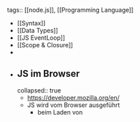 tags:: [[node.js]], [[Programming Language]]

- [[Syntax]]
- [[Data Types]]
- [[JS EventLoop]]
- [[Scope & Closure]]
-
- ## JS im Browser
  collapsed:: true
	- https://developer.mozilla.org/en/
	- JS wird vom Browser ausgeführt
		- beim Laden von <script> tags in [[HTML]]
		- beim Laden von externen JS-Dateien
		- bei Browserevents (Maus, Tastatur, Touch,...)
	- ### Globaler Kontext
		- 1 Browser Tab = 1 **Window Objek**t im Browserspeicher
		- F5 erstellt das **Window Objek**t neu
		- ```
		  console.log("AHA!");
		  alert("Hallo Javascript");
		  setTimeout(/* … */);
		  setInterval(/* … */);
		  fetch(/* … */); // wird morgen relevantlocation.replace("/index.html"); // Browser springt zu index.html
		  history.back(); // Springe zur letzten Seite
		  history.forward() // Springe wieder zur aktuellen Seite
		  navigator.language; // "de-DE" Sprache des Browsers
		  
		  // "document" zeigt auf den DOM -> nächste Folie …
		  document.getElementById("button"); 
		  ```
	- ### DOM (Document Object Model)
	  collapsed:: true
		- bezeichnet die HTML Baustruktur
		- document beitet Zugriff auf das DOM
		- HTML und CSS können beliebig verändert werden
		- ![image.png](../assets/image_1674812848475_0.png)
		-
	- ### Die wichtigsten Attribute aller HTML Elemente
	  collapsed:: true
		- ```jsx
		  
		  const htmlElement = document.getElementById("myBtton"); 
		    
		  // Element verändern
		  htmlElement.innerText = "Code zwischen Start- und Endtag ersetzen";
		  htmlElement.append("<h1>Neu</h1>");
		  // Arbeiten mit CSS Styles
		  htmlElement.style = "background-color: #4CAF50; border: none; color: white;";
		  htmlElement.style.visibility = "hidden"; visible | hidden | collapse
		  // Best Practice: Arbeite mit CSS Class und setze Attribute nicht direkt!
		  htmlElement.classList.add("red");
		  htmlElement.classList.remove("red");
		  htmlElement.classList.toggle("red");
		  htmlElement.addEventListener("click", () => {});
		  
		  
		  ```
	- ### Weitere Zugriffsmethoden
	  collapsed:: true
		- **querySelector()** und **querySelectorAll()** erhalten als Argument eine CSS-Selektor-String.
		- ```jsx
		        
		  document.querySelector("input"); // das erste HtmlInputElement
		  document.querySelectorAll("#container.item"); 
		  
		  document.getElementById("id");
		  document.getElementsByName("name");
		  document.getElementsByClassName("class");
		  
		  ```
		- document repäsentiert das DOM
		- this.document liegt im Window Objekt
		- Der Code zeigt mögliche Zugriffsmethoden auf den DOM
		- querySelector() und querySelectorAll() sind neuer, besser Typisierten und am flexibelsten
		-
	- ### Events
	  collapsed:: true
		- EventListener und Events sind ähnlich wie in JAVA
		- Es existieren viele unterschiedliche Events
		- Unterschiedliche HTML Elemente haben unterschiedliche Events
		- ![image.png](../assets/image_1691002388954_0.png)
		- Du hast unterschiedliche Möglichkeiten eine EventListener zu registrieren.
		- Meist möchtest du dabei kein JS in deinen HTML Files.
		- ![image.png](../assets/image_1691002410220_0.png)
		-
- ## Kommunikation mit dem Webserver
  collapsed:: true
	- ### Der Begriff Webserver
	  collapsed:: true
		- Liefert Dokumente an Clients aus
			- HTML-Seiten an unseren Browser
			- Dasselbe mit CSS, JavaScript, JSON und Bilder
		- Andere Funktionen
			- Zugriffbeschränkungen (intern, extern)
			- Sicherheit (HTTPS)
			- Logs
			- Caching
	- ### Verarbeiten einer Anfrage
	  collapsed:: true
		- ![Bildschirmfoto 2023-08-02 um 20.55.20.png](../assets/Bildschirmfoto_2023-08-02_um_20.55.20_1691002521720_0.png)
			-
	- ### HTML Link
	  collapsed:: true
		- Browser lädt eine Seite vom Webserver
		- Per HTTP-GET
		- Ganze Seite wir neu geladen (neuer DOM wird erstellt)
		- ![image.png](../assets/image_1691002565385_0.png)
		- ![Bildschirmfoto 2023-08-02 um 20.56.11.png](../assets/Bildschirmfoto_2023-08-02_um_20.56.11_1691002575329_0.png)
			-
	- ### HTML Formulare
	  collapsed:: true
		- Browser lädt eine Seite vom Webserver
		- Benutzereingaben werden als Key/Value Pairs mitgesendet
		- Ganze Seite wir neu geladen
		- *method* = GET oder POST (GET ist Default)
		- *action* = URL des Request Empfängers
		- ![image.png](../assets/image_1691002621159_0.png)
		-
	- ### Fetch API
	  collapsed:: true
		- `await fetch(url)`
		- Laden von Serverresourcen mittels JS (JSON, HTML, Bilder, …)  Typischste Anwendung: CRUD Operationen bei einer Rest-API
		- Nur Teile einer Seite können neu geladen werden. Bessere UX!
		- ![image.png](../assets/image_1691002673984_0.png)
		- ### Read
			- ![image.png](../assets/image_1691002714609_0.png)
			- ![image.png](../assets/image_1691002721420_0.png)
		- ### Create
			- ![image.png](../assets/image_1691002752239_0.png)
		- ### Update und Delete
			- ![image.png](../assets/image_1691002764293_0.png)
			- ![image.png](../assets/image_1691002769317_0.png)
		-
	- ### Asynchrone Methoden
	  collapsed:: true
		- **await** darf nur in asynchronen Funktionen verwendet werden
		- Asynchrone Funktionen sind mit dem Keyword **async** markiert.
		- ![image.png](../assets/image_1691002807350_0.png)
		-
- ## Datentypen
  collapsed:: true
	- Einfacher als bei Java
	- Es wird nicht zwischen Integer und Double unterschieden
	- ![Bildschirmfoto 2023-08-02 um 20.40.04.png](../assets/Bildschirmfoto_2023-08-02_um_20.40.04_1691001606909_0.png){:height 141, :width 524}
	- ### String
	  collapsed:: true
		- ```jsx
		  
		  let text = "John";                 // Datentyp: String
		  let text2 = text + " " + "Doe";
		  let text3 = `Hey ${text}`;	// Template String
		  let text4 = `overlay ${menu.isOpen ? "" : "hidden"}`;
		  let char = text[0]                 
		  let size = text.length;       
		  // Datentyp: Number
		  text = text.substring(2, 2) 
		  text = text.toUpperCase();
		  text = text.replace("John", "Sam");
		  
		  
		  ```
- ## Syntax
  collapsed:: true
	- **Eingebettet im HTML**:` <script>… </script>`
	- Ähnliche Syntax wie Java
	- Schwach typisiert (Keine Angaben von Datentypen im Code)
	- Semikolons sind optional
	- ![image.png](../assets/image_1691001483673_0.png){:height 567, :width 445}
		- ### Variablen
			- “**let**“ deklariert eine Variable
			- “**const**“ deklariert eine Konstante
			- “**var**“ deklariert globale Variablen und sollte nicht mehr verwendet werden
			- Variable ohne Zuweisung sind ‘**’undefined**’’
			- Falls möglich verwende “**const**“, sonst “**let**“
			- ![Bildschirmfoto 2023-08-02 um 20.39.15.png](../assets/Bildschirmfoto_2023-08-02_um_20.39.15_1691001558034_0.png)
		- ### Steuerlogik
			- ```jsx
			  
			  if (bedingung) {
			    anweisungen;
			  } else if (bedingung) {
			    anweisungen;
			  } else {
			    anweisungen;
			  }
			  
			  ```
			- ```jsx
			  switch (variable) {
			    case wert1:
			      anweisungen;
			      break;
			    case wert2:
			      anweisungen;
			      break;
			    default:
			      anweisungen;
			  }
			  ```
			- ```jsx
			  while (bedingung) {
			    anweisungen;
			    break;
			    continue;
			  }
			  do {
			    anweisungen;
			  } while (bedingung);
			  
			  ```
			- ```jsx
			  for (let schritt = 0; schritt < 5; schritt++) {
			    anweisungen;
			  }
			  ```
			- ```jsx
			  try {
			    anweisungen;
			  } catch (exception) {
			    anweisungen;
			  } finally {
			    anweisungen;
			  }
			  throw new Error("...");
			  
			  
			  ```
		- ### Vergleichsoperatoren
		  collapsed:: true
			- Vergleiche immer mit `===`
			- `==` vergleicht nur den Wert
			- `===` vergleicht den Wert und den Typ
			- ```jsx
			  let x = 10;
			  let y = "10"
			  if (x == y) { /* x ist hier gleich wie y */ }
			  if (x === y) { /* x ist hier nicht gleich wie y */ }
			  if (x != y) { }
			  if (x !== y) { }
			  
			  ```
			-
		- ### Array
		  collapsed:: true
			- ```jsx
			  
			  const cars = ["Saab", "Volvo", "BMW"];
			  cars[0] = "Audi";
			  let myCar = cars[2];
			  
			  let size = cars.length;
			  
			  cars.push("Audi"); 	// Fügt ein Element hinzu
			  let car = cars.pop(); 	// Löscht das letzte Element
			  for (let x of cars) {
			    text += x;
			  }
			  
			  cars.forEach(car => {
			    text += `<p>${car}</p>`;
			  });
			  
			  
			  ```
		- ### Klassen
		  collapsed:: true
			- JS kennt Klassen ähnlich wie Java.
			- Verwende wenn möglich **keine Klassen**, sondern **JS Objekte!**
			- ```jsx
			  
			  class Car {
			    constructor(brand) {
			      this.carname = brand;
			    }
			    present() {
			      return 'I have a ' + this.carname;
			    }
			  }
			  class Model extends Car {
			    constructor(brand, mod) {
			      super(brand);
			      this.model = mod;
			    }
			    show() {
			      return this.present() + ', it is a ' + this.model;
			    }
			  }
			  
			  mycar = new Model("Ford", "Mustang");
			  mycar.present();
			  
			  
			  ```
		- ### JS Objekt
		  collapsed:: true
			- Entspricht dem Objekt bei Java
			- Assoziatives Array (Key-Value Pairs)
			- Kapselt Daten, manchmal auch Verhalten
			- JS Objekte sind viel flexibler
			- ```jsx
			        
			    const ronald = {
			        vorname: "Ronald",
			        nachname: "Reagan",
			        männlich: true,
			        AnzahlKinder: 3,
			        Geburtsdatum: "1911-02-06",
			        Partei:
			        {
			          Name: "Republican Party",
			          Hauptsitz: "Washington, D.C.",
			          Gründungsdatum: "1854-03-20",
			          Gründungsort: "Ripon"
			        },
			        Amt: "US-Präsident"
			      };
			  
			  
			  ```
			- JS Objekte sind **dynamisch** typisiert. Attribute und Methoden können jederzeit hinzugefügt werden.
				- ```jsx
				  //beispiel1
				  const user = {
				  
				    name: "Mario",
				    login: "admin",
				     
				    getName() {
				        return this.name
				    }
				  }
				  let userName = user.name;
				  let userName = user["name"];
				  let userName = user.getName();
				  
				  
				  //beispiel2
				  user.password = "1234";
				  let userPassword = user.password;
				  user.setName = function(newName) {
				    this.name = newName;
				  }
				  user.setName("Luigi");
				  
				  
				  ```
				- Der Code zeigt, wie man bei Js Object Literals nach der Erstellung Attribute und
				  Funktionen dynamisch hinzufügen kann.
				- Das „this“-Keyword innerhalb eines Js Object Literals zeigt, wie bei Java auf die
				  Instanz.
				-
- ## Increment Operators
  collapsed:: true
	- In JavaScript, the `++count` and `count++` expressions both increment the value of the variable `count` by 1, but they do so in slightly different ways due to the position of the increment operator (`++`).
	- ### Prefix Increment `++count`
		- The variable `count` is incremented by 1 before its value is used in the expression.
		- First, the variable `count` is increased by 1.
		- Then, the new value of `count` is returned and used in the expression.
		- ```javascript
		  let count = 5;
		  let result = ++count; // count is incremented to 6, then result is assigned the value 6
		  console.log(result); // 6
		  console.log(count);  // 6
		  ```
	- ### Postfix Increment `count++`
		- The variable `count` is incremented by 1 after its value is used in the expression.
		- First, the current value of `count` is returned and used in the expression.
		- Then, the variable `count` is increased by 1.
		- ```javascript
		  let count = 5;
		  let result = count++; // result is assigned the value 5, then count is incremented to 6
		  console.log(result); // 5
		  console.log(count);  // 6
		  ```
	- ### Use Case:
		- **Using Prefix Increment in a Loop**:
			- Here, `++i` increments `i` before the condition check in each iteration.
			- ```javascript
			  for (let i = 0; i < 5; ++i) {
			    console.log(i); // Prints 0, 1, 2, 3, 4
			  }
			  ```
		- **Using Postfix Increment in a Loop**:
			- Here, `i++` increments `i` after the condition check in each iteration.
			- ```javascript
			  for (let i = 0; i < 5; i++) {
			    console.log(i); // Prints 0, 1, 2, 3, 4
			  }
			  ```H
				-
	- ### Choosing Between `++count` and `count++`:
		- Use **`++count`** if you need the incremented value immediately in the expression.
		- Use **`count++`** if you need the original value before it is incremented in the expression.
- ## Strict mode `use strict`
  collapsed:: true
	- Is a directive that helps you write more secure and error-free code by enabling strict mode.
	- When you use strict mode, it changes the way JavaScript operates in the following ways
		- **Prevents the use of undeclared variables**: You must declare all variables with `var`, `let`, or `const`. This helps avoid accidental global variables.
		- **Disallows duplicate parameter names**: You can't have function parameters with the same name, which helps prevent confusion and potential errors in your code.
		- **Throws errors for unsafe actions**: Certain actions that JavaScript normally allows, but can lead to bugs or security issues, will throw errors in strict mode. For example, assigning a value to a non-writable property or using a variable/object before declaring it.
		- **Changes in `this` behavior**: In functions, `this` will be `undefined` if the function is called without an object context, instead of defaulting to the global object (like `window` in browsers).
- ## Promise, await und async
  collapsed:: true
	- ### Was ist ein Callback-Funktion?
	  collapsed:: true
		- Eine **Callback-Funktion** ist eine Funktion, welche als Argument übergeben wird.
		- Beispiel:
			- *setTimeout() *startet eine **Callback-Funktion** nach 10 Millisekunden
			- ![image.png](../assets/image_1691002988948_0.png)
	- ### Threads bei JS
		- JS läuft standardmässig auf dem UI Thread
		- UI Thread blockiert === Browser eingefroren
		- Langanhaltende Tasks **müssen** asynchron ausgeführt werden
		- ==asynchron== im Sinne von parallel, auf einem weiteren Thread
		- Der Code zeigt, wie mit einer Endlosschleife der Browser eingefroren wird.
			- ![image.png](../assets/image_1691003554782_0.png){:height 351, :width 295}
	- ### Asynchron Funktionen
		- Eine **asynchrone Funktionen** wird auf einem eigenen Threads ausgeführt.
			- 1. Start asynchrone Funktion 1
			- 2. Start asynchrone Funktion 2
			- 3. Asynchrone Funktion 1 wird ausgeführt
			- 4. Asynchrone Funktion 2 wird ausgeführt
			- 5. Asynchrone Funktion 1 ist fertig
			- 6. Asynchrone Funktion 2 ist fertig
			- 7.…
		- ![image.png](../assets/image_1691003659372_0.png){:height 351, :width 407}
			- Eine Funktion bei JS wird durch das Keyword «async» zu einer asynchronen Funktion.
			- Der Code zeigt zwei Schreibweise einer asynchronen Funktion.
	- ### Promise
		- Asynchrone Funktionen geben ein **Promise****<T>** zurück. Dies ist ein Platzhalter für ein Versprechen, dass vielleicht erfüllt wird, vielleicht aber auch nicht.
		- Erläuterung zu Promise: https://www.w3schools.com/js/js_promise.asp
		- Erläuterung zu fetch(): https://developer.mozilla.org/en-US/docs/Web/API/fetch
		- ![image.png](../assets/image_1691003731974_0.png)
		- *promise.then**(**thenCallback**) : **Promise**<T>*
		- *promise.catch**(**catchCallback**) : **Promise**<T>*
		- *thenCallback* wird mit dem Resultat aufgerufen, falls der Code ohne Exception durchgelaufen ist.
		- *catchCallback* im Falle einer Exception.
		- ![image.png](../assets/image_1691003821605_0.png)
			- Ein Promise Objekt kennt zwei Methoden, then() und catch().  Beide Methoden geben jeweils wieder ein Promise Objekt zurück, dadurch können die Aufrufe aneinandergereiht werden.
			- Then() nimmt als Argument eine Callback-Funktion entgegen, welche im Erfolgsfall mit
			  dem Resultat der asynchronen Funktion aufgerufen wird.
			- Catch() nimmt als Argument eine Callback-Funktion entgegen, welche im Exceptionfall mit der Excption der asynchronen Funktion aufgerufen wird.
- ## `this` Keyword
  collapsed:: true
	- The value of the `this` keyword is the global object
	- ### The value of the ==this== keyword in:
		- **Regular Functions**:  is *the object on which the function is invoked*
		- **Arrow Functions:** is *determined by the lexical environment in which the arrow function was defined*
		- **Classes:** in constructor functions or classes is *the value of the newly created instance*
		- **Event handler:** using a regular function is *the element that received the event*
- ## Miscellaneous
  collapsed:: true
	- *Refers to various functionalities, utilities, or small helper functions and classes that don't fit into other, more specific categories.*
	- These could be built-in methods or custom functions/frameworks that developers
	   frequently use.
	- **Key Points:**
		- **Utility Functions**: Commonly used utility functions such as those for manipulating strings, arrays, objects, or other data types.
		- **Broad Relevance**: Miscellaneous functions are generally useful in a wide array of contexts and applications.
		- **Lack of Specific Category**: They don't belong specifically to a certain category like DOM manipulation, event handling, or AJAX requests.
	- **Example**
		- In this example, `shuffleArray` is a utility function that shuffles the elements of an array. This function is not part of any specific category like string manipulation or DOM handling but is 
		  broadly useful.
		- ```js
		  // Example of a miscellaneous utility function in JavaScript
		  
		  // Function to shuffle an array
		  function shuffleArray(array) {
		    for (let i = array.length - 1; i > 0; i--) {
		      const j = Math.floor(Math.random() * (i + 1));
		      [array[i], array[j]] = [array[j], array[i]]; // Swap elements
		    }
		    return array;
		  }
		  
		  const arr = [1, 2, 3, 4, 5];
		  console.log(shuffleArray(arr)); // Output: Shuffled array
		  
		  ```
- ##
- ## Iterators
  collapsed:: true
	- Are objects that allow you to traverse through a collection (like an array) one element at a time
	- They are defined by having a `next()` method, which returns an object with two properties
		- `value`: The current element
		- `done`: A boolean indicating whether the iteration is complete
	- ```js
	  const array = [1, 2, 3];
	  const iterator = array[Symbol.iterator]();
	  
	  console.log(iterator.next()); // { value: 1, done: false }
	  console.log(iterator.next()); // { value: 2, done: false }
	  console.log(iterator.next()); // { value: 3, done: false }
	  console.log(iterator.next()); // { value: undefined, done: true }
	  
	  ```
- ## Generators
  collapsed:: true
	- Are functions that can be paused and resumed.
	- They provide a powerful way to work with iterators.
	- We define a generator using the `function*` syntax, and we can pause execution with the `yield` keyword
	- ```ts
	  function* simpleGenerator() {
	      yield 1;
	      yield 2;
	      yield 3;
	  }
	  
	  const gen = simpleGenerator();
	  
	  console.log(gen.next()); // { value: 1, done: false }
	  console.log(gen.next()); // { value: 2, done: false }
	  console.log(gen.next()); // { value: 3, done: false }
	  console.log(gen.next()); // { value: undefined, done: true }
	  
	  ```
		- The `simpleGenerator` function is a generator function.
		- When `gen.next()` is called, the generator function runs until it reaches the `yield` keyword.
		- The `value` property of the result object is what `yield` returns, and `done` becomes `true` when the generator function has no more code to execute.
